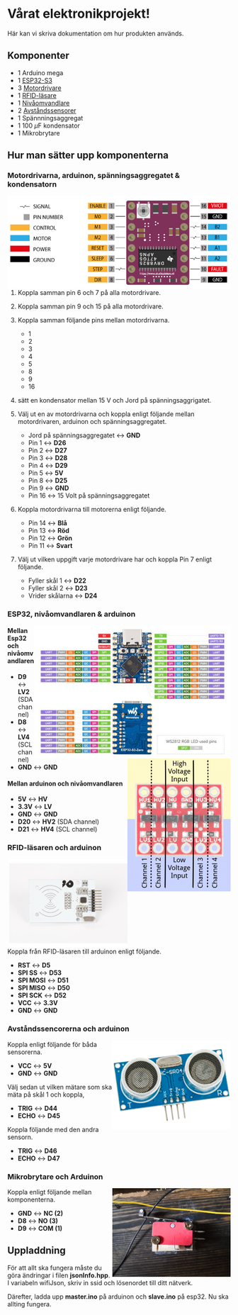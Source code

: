 # Vårat elektronikprojekt!

Här kan vi skriva dokumentation om hur produkten används.

## Komponenter

* 1 Arduino mega
* 1 [ESP32-S3](https://www.electrokit.com/utvecklingskort-esp32-s3)
* 3 [Motordrivare](https://www.electrokit.com/stegmotordrivare-drv8825)
* 1 [RFID-läsare](https://www.electrokit.com/rfid-modul-med-tva-tags-13.56mhz)
* 1 [Nivåomvandlare](https://www.electrokit.com/nivaomvandlare-4-kanaler-bidirektionell)
* 2 [Avståndssensorer](https://www.electrokit.com/en/avstandsmatare-ultraljud-hc-sr04-2-400cm)
* 1 Spännningsaggregat
* 1 100 $\mu$F kondensator
* 1 Mikrobrytare

## Hur man sätter upp komponenterna

### Motordrivarna, arduinon, spänningsaggregatet & kondensatorn

<!-- ![Motordrivaren](images/motordrivare.png) -->
<img src="images/motordrivare.png" alt="motordrivaren" style="float: right;"/>

1. Koppla samman pin 6 och 7 på alla motordrivare.

2. Koppla samman pin 9 och 15 på alla motordrivare.

3. Koppla samman följande pins mellan motordrivarna.
    * 1
    * 2
    * 3
    * 4
    * 5
    * 8
    * 9
    * 16

4. sätt en kondensator mellan 15 V och Jord på spänningsaggrigatet.


5. Välj ut en av motordrivarna och koppla enligt följande mellan motordrivaren, arduinon och spänningsaggregatet.
    * Jord på spänningsaggregatet &harr; **GND**
    * Pin 1 &harr; **D26**
    * Pin 2 &harr; **D27**
    * Pin 3 &harr; **D28**
    * Pin 4 &harr; **D29**
    * Pin 5 &harr; **5V**
    * Pin 8 &harr; **D25**
    * Pin 9 &harr; **GND**
    * Pin 16 &harr; 15 Volt på spänningsaggregatet

6. Koppla motordrivarna till motorerna enligt följande.
    * Pin 14 &harr; **Blå**
    * Pin 13 &harr; **Röd**
    * Pin 12 &harr; **Grön**
    * Pin 11 &harr; **Svart**

7. Välj ut vilken uppgift varje motordrivare har och koppla Pin 7 enligt följande.
    * Fyller skål 1 &harr; **D22**
    * Fyller skål 2 &harr; **D23**
    * Vrider skålarna &harr; **D24**

### ESP32, nivåomvandlaren & arduinon

<img src="images/esp32.png" alt="motordrivaren" height="300pt" style="float: right;"/> 

<img src="images/levelshifter.png" alt="motordrivaren" height="300pt" style="float: right;"/>

#### Mellan Esp32 och nivåomvandlaren

* **D9** &harr; **LV2** (SDA channel)
* **D8** &harr; **LV4** (SCL channel)
* **GND** &harr; **GND** 

#### Mellan arduinon och nivåomvandlaren

* **5V** &harr; **HV**
* **3.3V** &harr; **LV**
* **GND** &harr; **GND**
* **D20** &harr; **HV2** (SDA channel)
* **D21** &harr; **HV4** (SCL channel)

### RFID-läsaren och arduinon

<img src="images/rfid.jpg" alt="rfid" height="200pt" style="float: right;"/>

Koppla från RFID-läsaren till arduinon enligt följande. 
* **RST** &harr; **D5**
* **SPI SS** &harr; **D53**
* **SPI MOSI** &harr; **D51**
* **SPI MISO** &harr; **D50**
* **SPI SCK** &harr; **D52**
* **VCC** &harr; **3.3V**
* **GND** &harr; **GND**

### Avståndssencorerna och arduinon

<img src="images/avstandsmatare.png" alt="avstand" height="200pt" style="float: right;"/>

Koppla enligt följande för båda sensorerna.
* **VCC** &harr; **5V**
* **GND** &harr; **GND**

Välj sedan ut vilken mätare som ska mäta på skål 1 och koppla,
* **TRIG** &harr; **D44**
* **ECHO** &harr; **D45**

Koppla följande med den andra sensorn.
* **TRIG** &harr; **D46**
* **ECHO** &harr; **D47**

### Mikrobrytare och Arduinon

<img src="images/mech_rela.jpg" alt="Mikrobrytare" height="200pt" style="float: right;"/>

Koppla enligt följande mellan komponenterna.
* **GND** &harr; **NC (2)**
* **D8** &harr; **NO (3)**
* **D9** &harr; **COM (1)**

## Uppladdning

För att allt ska fungera måste du göra ändringar i filen **jsonInfo.hpp**. I variabeln wifiJson, skriv in ssid och lösenordet till ditt nätverk. 

Därefter, ladda upp **master.ino** på arduinon och **slave.ino** på esp32. Nu ska allting fungera.
